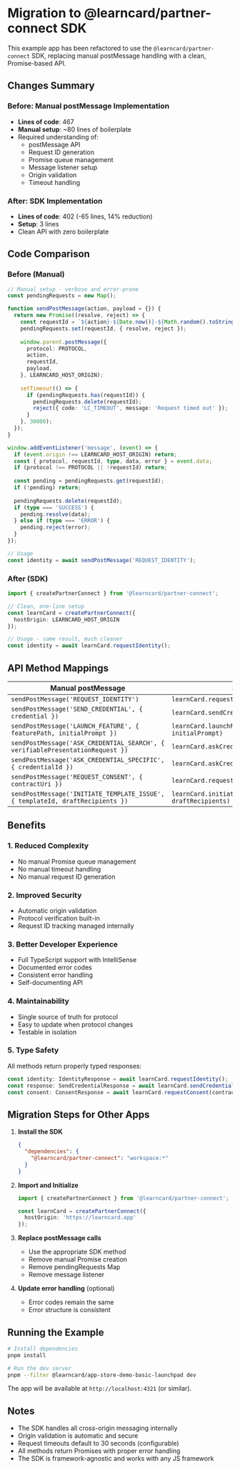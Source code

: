 # Migration to @learncard/partner-connect SDK

This example app has been refactored to use the `@learncard/partner-connect` SDK, replacing manual postMessage handling with a clean, Promise-based API.

## Changes Summary

### Before: Manual postMessage Implementation
- **Lines of code**: 467
- **Manual setup**: ~80 lines of boilerplate
- Required understanding of:
  - postMessage API
  - Request ID generation
  - Promise queue management
  - Message listener setup
  - Origin validation
  - Timeout handling

### After: SDK Implementation
- **Lines of code**: 402 (-65 lines, 14% reduction)
- **Setup**: 3 lines
- Clean API with zero boilerplate

## Code Comparison

### Before (Manual)
```typescript
// Manual setup - verbose and error-prone
const pendingRequests = new Map();

function sendPostMessage(action, payload = {}) {
  return new Promise((resolve, reject) => {
    const requestId = `${action}-${Date.now()}-${Math.random().toString(36).substring(2, 9)}`;
    pendingRequests.set(requestId, { resolve, reject });
    
    window.parent.postMessage({
      protocol: PROTOCOL,
      action,
      requestId,
      payload,
    }, LEARNCARD_HOST_ORIGIN);
    
    setTimeout(() => {
      if (pendingRequests.has(requestId)) {
        pendingRequests.delete(requestId);
        reject({ code: 'LC_TIMEOUT', message: 'Request timed out' });
      }
    }, 30000);
  });
}

window.addEventListener('message', (event) => {
  if (event.origin !== LEARNCARD_HOST_ORIGIN) return;
  const { protocol, requestId, type, data, error } = event.data;
  if (protocol !== PROTOCOL || !requestId) return;
  
  const pending = pendingRequests.get(requestId);
  if (!pending) return;
  
  pendingRequests.delete(requestId);
  if (type === 'SUCCESS') {
    pending.resolve(data);
  } else if (type === 'ERROR') {
    pending.reject(error);
  }
});

// Usage
const identity = await sendPostMessage('REQUEST_IDENTITY');
```

### After (SDK)
```typescript
import { createPartnerConnect } from '@learncard/partner-connect';

// Clean, one-line setup
const learnCard = createPartnerConnect({
  hostOrigin: LEARNCARD_HOST_ORIGIN
});

// Usage - same result, much cleaner
const identity = await learnCard.requestIdentity();
```

## API Method Mappings

| Manual postMessage | SDK Method |
|-------------------|------------|
| `sendPostMessage('REQUEST_IDENTITY')` | `learnCard.requestIdentity()` |
| `sendPostMessage('SEND_CREDENTIAL', { credential })` | `learnCard.sendCredential(credential)` |
| `sendPostMessage('LAUNCH_FEATURE', { featurePath, initialPrompt })` | `learnCard.launchFeature(featurePath, initialPrompt)` |
| `sendPostMessage('ASK_CREDENTIAL_SEARCH', { verifiablePresentationRequest })` | `learnCard.askCredentialSearch(vpr)` |
| `sendPostMessage('ASK_CREDENTIAL_SPECIFIC', { credentialId })` | `learnCard.askCredentialSpecific(credentialId)` |
| `sendPostMessage('REQUEST_CONSENT', { contractUri })` | `learnCard.requestConsent(contractUri)` |
| `sendPostMessage('INITIATE_TEMPLATE_ISSUE', { templateId, draftRecipients })` | `learnCard.initiateTemplateIssue(templateId, draftRecipients)` |

## Benefits

### 1. **Reduced Complexity**
- No manual Promise queue management
- No manual timeout handling
- No manual request ID generation

### 2. **Improved Security**
- Automatic origin validation
- Protocol verification built-in
- Request ID tracking managed internally

### 3. **Better Developer Experience**
- Full TypeScript support with IntelliSense
- Documented error codes
- Consistent error handling
- Self-documenting API

### 4. **Maintainability**
- Single source of truth for protocol
- Easy to update when protocol changes
- Testable in isolation

### 5. **Type Safety**
All methods return properly typed responses:
```typescript
const identity: IdentityResponse = await learnCard.requestIdentity();
const response: SendCredentialResponse = await learnCard.sendCredential(credential);
const consent: ConsentResponse = await learnCard.requestConsent(contractUri);
```

## Migration Steps for Other Apps

1. **Install the SDK**
   ```json
   {
     "dependencies": {
       "@learncard/partner-connect": "workspace:*"
     }
   }
   ```

2. **Import and Initialize**
   ```typescript
   import { createPartnerConnect } from '@learncard/partner-connect';
   
   const learnCard = createPartnerConnect({
     hostOrigin: 'https://learncard.app'
   });
   ```

3. **Replace postMessage calls**
   - Use the appropriate SDK method
   - Remove manual Promise creation
   - Remove pendingRequests Map
   - Remove message listener

4. **Update error handling** (optional)
   - Error codes remain the same
   - Error structure is consistent

## Running the Example

```bash
# Install dependencies
pnpm install

# Run the dev server
pnpm --filter @learncard/app-store-demo-basic-launchpad dev
```

The app will be available at `http://localhost:4321` (or similar).

## Notes

- The SDK handles all cross-origin messaging internally
- Origin validation is automatic and secure
- Request timeouts default to 30 seconds (configurable)
- All methods return Promises with proper error handling
- The SDK is framework-agnostic and works with any JS framework
